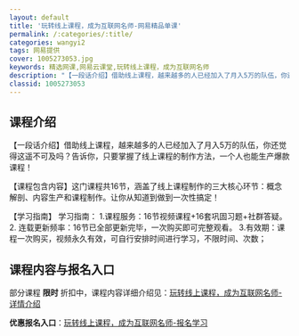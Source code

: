 ```yaml
---
layout: default
title: '玩转线上课程，成为互联网名师-网易精品单课'
permalink: /:categories/:title/
categories: wangyi2
tags: 网易提供
cover: 1005273053.jpg
keywords: 精选网课,网易云课堂,玩转线上课程，成为互联网名师
description: "【一段话介绍】借助线上课程，越来越多的人已经加入了月入5万的队伍，你还觉得这遥不可及吗？告诉你，只要掌握了线上课程的制作方法，一个人也能生产爆款课程！【课程包含内容】这门课程共16节，涵盖了"
classid: 1005273053
---
```


## 课程介绍

【一段话介绍】借助线上课程，越来越多的人已经加入了月入5万的队伍，你还觉得这遥不可及吗？告诉你，只要掌握了线上课程的制作方法，一个人也能生产爆款课程！

【课程包含内容】这门课程共16节，涵盖了线上课程制作的三大核心环节：概念解剖、内容生产和课程制作。让你从知道到做到一次性搞定！

【学习指南】
学习指南：
1.课程服务：16节视频课程+16套巩固习题+社群答疑。
2. 连载更新频率：16节已全部更新完毕，一次购买即可完整观看。
3.有效期：课程一次购买，视频永久有效，可自行安排时间进行学习，不限时间、次数；

## 课程内容与报名入口

部分课程 **限时** 折扣中，课程内容详细介绍见：[玩转线上课程，成为互联网名师-详情介绍](https://study.163.com/course/introduction/1005273053.htm?share=1&shareId=1025206652&utm_campaign=share&utm_medium=iphoneShare&utm_source=&utm_u=1025206652)

**优惠报名入口**：[玩转线上课程，成为互联网名师-报名学习](https://study.163.com/course/introduction/1005273053.htm?share=1&shareId=1025206652&utm_campaign=share&utm_medium=iphoneShare&utm_source=&utm_u=1025206652)

